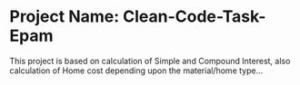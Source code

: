 # Project Name: Clean-Code-Task-Epam
This project is based on calculation of Simple and Compound Interest, 
also calculation of Home cost depending upon the material/home type...
